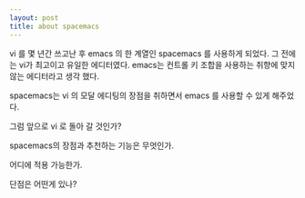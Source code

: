 ```yaml
---
layout: post
title: about spacemacs
---
```


vi 를 몇 년간 쓰고난 후 emacs 의 한 계열인 spacemacs 를 사용하게 되었다. 그 전에는 vi가 최고이고 유일한 에디터였다. emacs는 컨트롤 키 조합을 사용하는 취향에 맞지 않는 에디터라고 생각 했다. 

spacemacs는 vi 의 모달 에디팅의 장점을 취하면서 emacs 를 사용할 수 있게 해주었다.

그럼 앞으로 vi 로 돌아 갈 것인가?

spacemacs의 장점과 추천하는 기능은 무엇인가.

어디에 적용 가능한가.

단점은 어떤게 있나?
